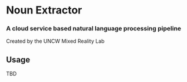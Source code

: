 # Noun Extractor
### A cloud service based natural language processing pipeline
Created by the UNCW Mixed Reality Lab

## Usage
TBD

